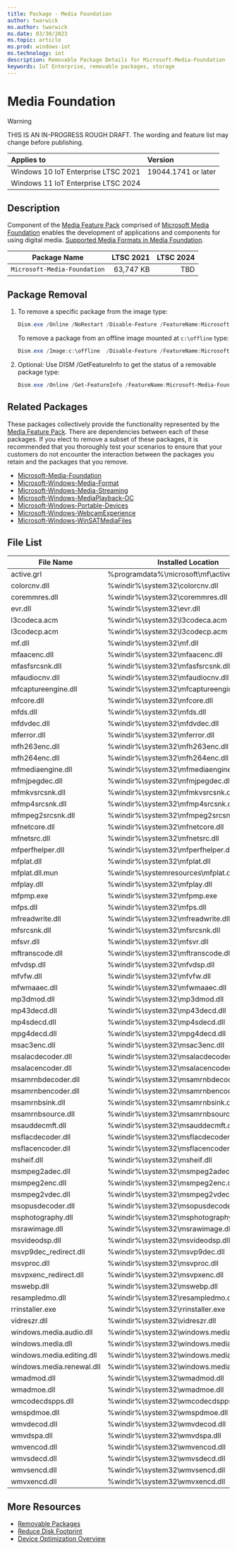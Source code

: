 ```yaml
---
title: Package - Media Foundation
author: twarwick
ms.author: twarwick
ms.date: 03/30/2023
ms.topic: article
ms.prod: windows-iot
ms.technology: iot
description: Removable Package Details for Microsoft-Media-Foundation
keywords: IoT Enterprise, removable packages, storage
---
```


# Media Foundation

> [!WARNING]
> THIS IS AN IN-PROGRESS ROUGH DRAFT. The wording and feature list may change before publishing.

| Applies to   |  Version            |
|:-------------|:--------------------|
| Windows 10 IoT Enterprise LTSC 2021 | 19044.1741 or later |
| Windows 11 IoT Enterprise LTSC 2024 | |

## Description  

Component of the [Media Feature Pack](/windows/win32/wmdm/windows-media-device-manager-architecture) comprised of [Microsoft Media Foundation](/windows/win32/medfound/microsoft-media-foundation-sdk) enables the development of applications and components for using digital media. [Supported Media Formats in Media Foundation](/windows/win32/medfound/supported-media-formats-in-media-foundation).  

| Package Name | LTSC&nbsp;2021 | LTSC&nbsp;2024  |
|--------------|---------------:|----------------:|
| `Microsoft-Media-Foundation`  | 63,747&nbsp;KB | TBD |

## Package Removal

1. To remove a specific package from the image type:

   ```powershell
   Dism.exe /Online /NoRestart /Disable-Feature /FeatureName:Microsoft-Media-Foundation /PackageName:@Package
   ````

   To remove a package from an offline image mounted at `c:\offline` type:

   ```powershell
   Dism.exe /Image:c:\offline  /Disable-Feature /FeatureName:Microsoft-Media-Foundation /PackageName:@Package
   ```

1. Optional: Use DISM /GetFeatureInfo to get the status of a removable package type:

   ```powershell
   Dism.exe /Online /Get-FeatureInfo /FeatureName:Microsoft-Media-Foundation /PackageName:@Package
   ````

## Related Packages

These packages collectively provide the functionality represented by the [Media Feature Pack](/windows/win32/wmdm/windows-media-device-manager-architecture).  There are dependencies between each of these packages.  If you elect to remove a subset of these packages, it is recommended that you thoroughly test your scenarios to ensure that your customers do not encounter the interaction between the packages you retain and the packages that you remove.

- [Microsoft-Media-Foundation](Microsoft-Media-Foundation.md)
- [Microsoft-Windows-Media-Format](Microsoft-Windows-Media-Format.md)
- [Microsoft-Windows-Media-Streaming](Microsoft-Windows-Media-Streaming.md)
- [Microsoft-Windows-MediaPlayback-OC](Microsoft-Windows-MediaPlayback-OC.md)
- [Microsoft-Windows-Portable-Devices](Microsoft-Windows-Portable-Devices.md)
- [Microsoft-Windows-WebcamExperience](Microsoft-Windows-WebcamExperience.md)
- [Microsoft-Windows-WinSATMediaFiles](Microsoft-Windows-WinSATMediaFiles.md)

## File List

| File Name                 | Installed Location |
|---------------------------|--------------------|
| active.grl                | %programdata%\microsoft\mf\active.grl
| colorcnv.dll              | %windir%\system32\colorcnv.dll
| coremmres.dll             | %windir%\system32\coremmres.dll
| evr.dll                   | %windir%\system32\evr.dll
| l3codeca.acm              | %windir%\system32\l3codeca.acm
| l3codecp.acm              | %windir%\system32\l3codecp.acm
| mf.dll                    | %windir%\system32\mf.dll
| mfaacenc.dll              | %windir%\system32\mfaacenc.dll
| mfasfsrcsnk.dll           | %windir%\system32\mfasfsrcsnk.dll
| mfaudiocnv.dll            | %windir%\system32\mfaudiocnv.dll
| mfcaptureengine.dll       | %windir%\system32\mfcaptureengine.dll
| mfcore.dll                | %windir%\system32\mfcore.dll
| mfds.dll                  | %windir%\system32\mfds.dll
| mfdvdec.dll               | %windir%\system32\mfdvdec.dll
| mferror.dll               | %windir%\system32\mferror.dll
| mfh263enc.dll             | %windir%\system32\mfh263enc.dll
| mfh264enc.dll             | %windir%\system32\mfh264enc.dll
| mfmediaengine.dll         | %windir%\system32\mfmediaengine.dll
| mfmjpegdec.dll            | %windir%\system32\mfmjpegdec.dll
| mfmkvsrcsnk.dll           | %windir%\system32\mfmkvsrcsnk.dll
| mfmp4srcsnk.dll           | %windir%\system32\mfmp4srcsnk.dll
| mfmpeg2srcsnk.dll         | %windir%\system32\mfmpeg2srcsnk.dll
| mfnetcore.dll             | %windir%\system32\mfnetcore.dll
| mfnetsrc.dll              | %windir%\system32\mfnetsrc.dll
| mfperfhelper.dll          | %windir%\system32\mfperfhelper.dll
| mfplat.dll                | %windir%\system32\mfplat.dll
| mfplat.dll.mun            | %windir%\systemresources\mfplat.dll.mun
| mfplay.dll                | %windir%\system32\mfplay.dll
| mfpmp.exe                 | %windir%\system32\mfpmp.exe
| mfps.dll                  | %windir%\system32\mfps.dll
| mfreadwrite.dll           | %windir%\system32\mfreadwrite.dll
| mfsrcsnk.dll              | %windir%\system32\mfsrcsnk.dll
| mfsvr.dll                 | %windir%\system32\mfsvr.dll
| mftranscode.dll           | %windir%\system32\mftranscode.dll
| mfvdsp.dll                | %windir%\system32\mfvdsp.dll
| mfvfw.dll                 | %windir%\system32\mfvfw.dll
| mfwmaaec.dll              | %windir%\system32\mfwmaaec.dll
| mp3dmod.dll               | %windir%\system32\mp3dmod.dll
| mp43decd.dll              | %windir%\system32\mp43decd.dll
| mp4sdecd.dll              | %windir%\system32\mp4sdecd.dll
| mpg4decd.dll              | %windir%\system32\mpg4decd.dll
| msac3enc.dll              | %windir%\system32\msac3enc.dll
| msalacdecoder.dll         | %windir%\system32\msalacdecoder.dll
| msalacencoder.dll         | %windir%\system32\msalacencoder.dll
| msamrnbdecoder.dll        | %windir%\system32\msamrnbdecoder.dll
| msamrnbencoder.dll        | %windir%\system32\msamrnbencoder.dll
| msamrnbsink.dll           | %windir%\system32\msamrnbsink.dll
| msamrnbsource.dll         | %windir%\system32\msamrnbsource.dll
| msauddecmft.dll           | %windir%\system32\msauddecmft.dll
| msflacdecoder.dll         | %windir%\system32\msflacdecoder.dll
| msflacencoder.dll         | %windir%\system32\msflacencoder.dll
| msheif.dll                | %windir%\system32\msheif.dll
| msmpeg2adec.dll           | %windir%\system32\msmpeg2adec.dll
| msmpeg2enc.dll            | %windir%\system32\msmpeg2enc.dll
| msmpeg2vdec.dll           | %windir%\system32\msmpeg2vdec.dll
| msopusdecoder.dll         | %windir%\system32\msopusdecoder.dll
| msphotography.dll         | %windir%\system32\msphotography.dll
| msrawimage.dll            | %windir%\system32\msrawimage.dll
| msvideodsp.dll            | %windir%\system32\msvideodsp.dll
| msvp9dec_redirect.dll     | %windir%\system32\msvp9dec.dll
| msvproc.dll               | %windir%\system32\msvproc.dll
| msvpxenc_redirect.dll     | %windir%\system32\msvpxenc.dll
| mswebp.dll                | %windir%\system32\mswebp.dll
| resampledmo.dll           | %windir%\system32\resampledmo.dll
| rrinstaller.exe           | %windir%\system32\rrinstaller.exe
| vidreszr.dll              | %windir%\system32\vidreszr.dll
| windows.media.audio.dll   | %windir%\system32\windows.media.audio.dll
| windows.media.dll         | %windir%\system32\windows.media.dll
| windows.media.editing.dll | %windir%\system32\windows.media.editing.dll
| windows.media.renewal.dll | %windir%\system32\windows.media.renewal.dll
| wmadmod.dll               | %windir%\system32\wmadmod.dll
| wmadmoe.dll               | %windir%\system32\wmadmoe.dll
| wmcodecdspps.dll          | %windir%\system32\wmcodecdspps.dll
| wmspdmoe.dll              | %windir%\system32\wmspdmoe.dll
| wmvdecod.dll              | %windir%\system32\wmvdecod.dll
| wmvdspa.dll               | %windir%\system32\wmvdspa.dll
| wmvencod.dll              | %windir%\system32\wmvencod.dll
| wmvsdecd.dll              | %windir%\system32\wmvsdecd.dll
| wmvsencd.dll              | %windir%\system32\wmvsencd.dll
| wmvxencd.dll              | %windir%\system32\wmvxencd.dll

## More Resources

- [Removable Packages](../Removable-Packages.md)
- [Reduce Disk Footprint](../Reduce-Disk-Footprint.md)
- [Device Optimization Overview](../Overview.md)
